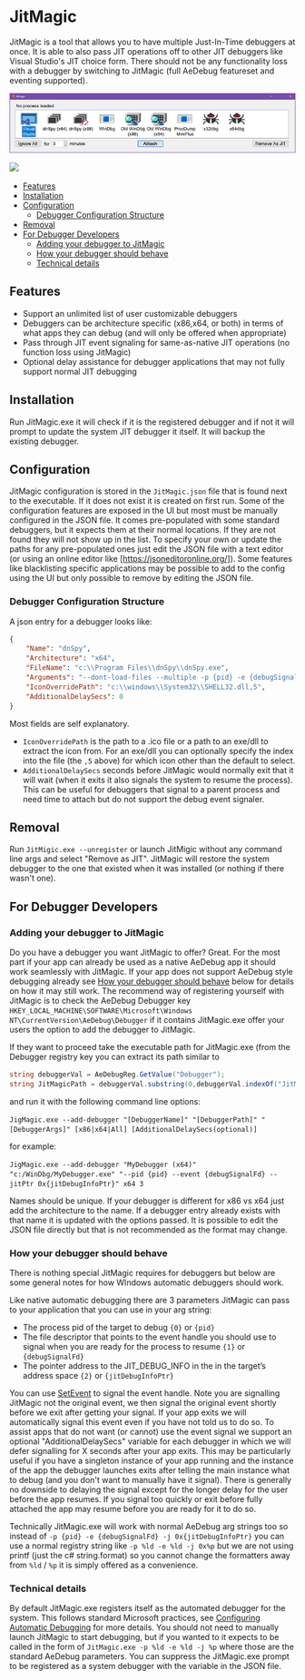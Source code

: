 # JitMagic

JitMagic is a tool that allows you to have multiple Just-In-Time debuggers at once.  It is able to also pass JIT operations off to other JIT debuggers like Visual Studio's JIT choice form.  There should not be any functionality loss with a debugger by switching to JitMagic (full AeDebug featureset and eventing supported).

![Screenshot](https://raw.githubusercontent.com/mrexodia/JitMagic/master/screenshot.png "Screenshot")

[![](https://github.com/mrexodia/JitMagic/workflows/continuous/badge.svg)](https://github.com/mrexodia/JitMagic/actions/workflows/continuous.yml?query=branch%3Amaster)
<!-- MarkdownTOC -->

- [Features](#features)
- [Installation](#installation)
- [Configuration](#configuration)
	- [Debugger Configuration Structure](#debugger-configuration-structure)
- [Removal](#removal)
- [For Debugger Developers](#for-debugger-developers)
	- [Adding your debugger to JitMagic](#adding-your-debugger-to-jitmagic)
	- [How your debugger should behave](#how-your-debugger-should-behave)
	- [Technical details](#technical-details)

<!-- /MarkdownTOC -->

## Features
- Support an unlimited list of user customizable debuggers
- Debuggers can be architecture specific (x86,x64, or both) in terms of what apps they can debug (and will only be offered when appropriate) 
- Pass through JIT event signaling for same-as-native JIT operations (no function loss using JitMagic)
- Optional delay assistance for debugger applications that may not fully support normal JIT debugging

## Installation

Run JitMagic.exe it will check if it is the registered debugger and if not it will prompt to update the system JIT debugger it itself.  It will backup the existing debugger. 

## Configuration

JitMagic configuration is stored in the `JitMagic.json` file that is found next to the executable.  If it does not exist it is created on first run.  Some of the configuration features are exposed in the UI but most must be manually configured in the JSON file.   It comes pre-populated with some standard debuggers, but it expects them at their normal locations.  If they are not found they will not show up in the list. To specify your own or update the paths for any pre-populated ones just edit the JSON file with a text editor (or using an online editor like [https://jsoneditoronline.org/]).   Some features like blacklisting specific applications may be possible to add to the config using the UI but only possible to remove by editing the JSON file.

### Debugger Configuration Structure
A json entry for a debugger looks like:
```json
{
	"Name": "dnSpy",
	"Architecture": "x64",
	"FileName": "c:\\Program Files\\dnSpy\\dnSpy.exe",
	"Arguments": "--dont-load-files --multiple -p {pid} -e {debugSignalFd} --jdinfo {jitDebugInfoPtr}",
	"IconOverridePath": "c:\\windows\\System32\\SHELL32.dll,5",
	"AdditionalDelaySecs": 0
}
```
Most fields are self explanatory.
- `IconOverridePath` is the path to a .ico file or a path to an exe/dll to extract the icon from.  For an exe/dll you can optionally specify the index into the file (the `,5` above) for which icon other than the default to select.
- `AdditionalDelaySecs` seconds before JitMagic would normally exit that it will wait (when it exits it also signals the system to resume the process). This can be useful for debuggers that signal to a parent process and need time to attach but do not support the debug event signaler. 


## Removal
Run `JitMigic.exe --unregister` or launch JitMigic without any command line args and select "Remove as JIT".  JitMagic will restore the system debugger to the one that existed when it was installed (or nothing if there wasn't one).

## For Debugger Developers
### Adding your debugger to JitMagic

Do you have a debugger you want JitMagic to offer? Great. For the most part if your app can already be used as a native AeDebug app it should work seamlessly with JitMagic.  If your app does not support AeDebug style debugging already see [How your debugger should behave](#how-your-debugger-should-behave) below for details on how it may still work.  The recommend way of registering yourself with JitMagic is to check the AeDebug Debugger key `HKEY_LOCAL_MACHINE\SOFTWARE\Microsoft\Windows NT\CurrentVersion\AeDebug\Debugger` if it contains JitMagic.exe offer your users the option to add the debugger to JitMagic.

If they want to proceed take the executable path for JitMagic.exe (from the Debugger registry key you can extract its path similar to
```csharp
string debuggerVal = AeDebugReg.GetValue("Debugger");
string JitMagicPath = debuggerVal.substring(0,debuggerVal.indexOf("JitMagic.exe")).replace("\"","");
```
and run it with the following command line options:

`JigMagic.exe --add-debugger "[DebuggerName]" "[DebuggerPath]" "[DebuggerArgs]" [x86|x64|All] [AdditionalDelaySecs(optional)]`

for example:

`JigMagic.exe --add-debugger "MyDebugger (x64)" "c:/WinDbg/MyDebugger.exe" "--pid {pid} --event {debugSignalFd} --jitPtr 0x{jitDebugInfoPtr}" x64 3`

Names should be unique.  If your debugger is different for x86 vs x64 just add the architecture to the name.  If a debugger entry already exists with that name it is updated with the options passed.  It is possible to edit the JSON file directly but that is not recommended as the format may change.

### How your debugger should behave
There is nothing special JitMagic requires for debuggers but below are some general notes for how WIndows automatic debuggers should work.

Like native automatic debugging there are 3 parameters JitMagic can pass to your application that you can use in your arg string:
- The process pid of the target to debug `{0}` or `{pid}`
- The file descriptor that points to the event handle you should use to signal when you are ready for the process to resume `{1}` or `{debugSignalFd}`
- The pointer address to the JIT_DEBUG_INFO in the in the target’s address space `{2}` or `{jitDebugInfoPtr}`

You can use [SetEvent](https://learn.microsoft.com/en-us/windows/win32/api/synchapi/nf-synchapi-setevent) to signal the event handle.  Note you are signalling JitMagic not the original event, we then signal the original event shortly before we exit after getting your signal.  If your app exits we will automatically signal this event even if you have not told us to do so.  To assist apps that do not want (or cannot) use the event signal we support an optional "AdditionalDelaySecs" variable for each debugger in which we will defer signalling for X seconds after your app exits.  This may be particularly useful if you have a singleton instance of your app running and the instance of the app the debugger launches exits after telling the main instance what to debug (and you don't want to manually have it signal).  There is generally no downside to delaying the signal except for the longer delay for the user before the app resumes.  If you signal too quickly or exit before fully attached the app may resume before you are ready for it to do so.

Technically JitMagic.exe will work with normal AeDebug arg strings too so instead of `-p {pid} -e {debugSignalFd} -j 0x{jitDebugInfoPtr}` you can use a normal registry string like `-p %ld -e %ld -j 0x%p` but we are not using printf (just the c# string.format) so you cannot change the formatters away from `%ld` / `%p` it is simply offered as a convenience.

### Technical details

By default JitMagic.exe registers itself as the automated debugger for the system.  This follows standard Microsoft practices, see [Configuring Automatic Debugging](https://docs.microsoft.com/en-us/windows/desktop/debug/configuring-automatic-debugging) for more details.  You should not need to manually launch JitMagic to start debugging, but if you wanted to it expects to be called in the form of `JitMagic.exe -p %ld -e %ld -j %p` where those are the standard AeDebug parameters.  You can suppress the JitMagic.exe prompt to be registered as a system debugger with the variable in the JSON file.

